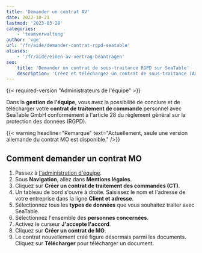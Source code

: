 ```yaml
---
title: 'Demander un contrat AV'
date: 2022-10-21
lastmod: '2023-03-28'
categories:
    - 'teamverwaltung'
author: 'vge'
url: '/fr/aide/demander-contrat-rgpd-seatable'
aliases:
    - '/fr/aide/einen-av-vertrag-beantragen'
seo:
    title: 'Demander un contrat de sous-traitance RGPD sur SeaTable'
    description: 'Créez et téléchargez un contrat de sous-traitance (Art. 28 RGPD) en un clic dans SeaTable — restez conforme aux exigences légales.'
---
```


{{< required-version "Administrateurs de l'équipe" >}}

Dans la **gestion de l'équipe**, vous avez la possibilité de conclure et de télécharger votre **contrat de traitement de commande** personnel avec SeaTable GmbH conformément à l'article 28 du règlement général sur la protection des données (RGPD).

{{< warning  headline="Remarque"  text="Actuellement, seule une version allemande du contrat MO est disponible." />}}

## Comment demander un contrat MO

1. Passez à [l'administration d'équipe](https://account.seatable.com).
2. Sous **Navigation**, allez dans **Mentions légales**.
3. Cliquez sur **Créer un contrat de traitement des commandes (CT)**.
4. Un tableau de bord s'ouvre à droite. Saisissez le nom et l'adresse de votre entreprise dans la ligne **Client et adresse**.
5. Sélectionnez tous les **types de données** que vous souhaitez traiter avec SeaTable.
6. Sélectionnez l'ensemble des **personnes concernées**.
7. Activez le curseur **J'accepte l'accord**.
8. Cliquez sur **Créer un contrat de MO**.
9. Le contrat nouvellement créé figure désormais parmi les documents. Cliquez sur **Télécharger** pour télécharger un document.
